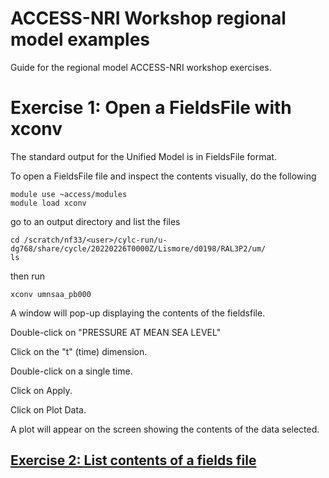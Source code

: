 # ACCESS-NRI Workshop regional model examples
<p>Guide for the regional model ACCESS-NRI workshop exercises.</p>


# Exercise 1:  Open a FieldsFile with xconv
The standard output for the Unified Model is in FieldsFile format.

To open a FieldsFile file and inspect the contents visually, do the following


```
module use ~access/modules
module load xconv
```

go to an output directory and list the files

```
cd /scratch/nf33/<user>/cylc-run/u-dg768/share/cycle/20220226T0000Z/Lismore/d0198/RAL3P2/um/
ls

```

then run

```
xconv umnsaa_pb000
```

A window will pop-up displaying the contents of the fieldsfile.

Double-click on "PRESSURE AT MEAN SEA LEVEL"

Click on the "t" (time) dimension.

Double-click on a single time.

Click on Apply.

Click on Plot Data.

A plot will appear on the screen showing the contents of the data selected.

## [Exercise 2:  List contents of a fields file](list_file_contents.md)
